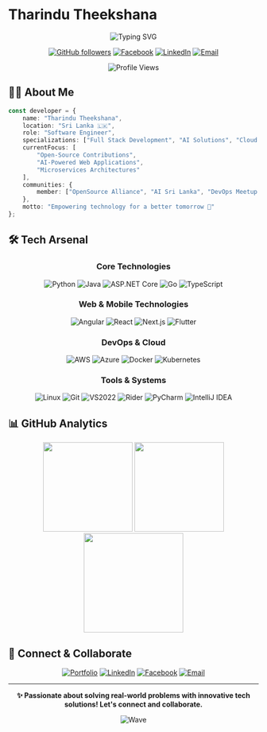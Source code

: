 # Tharindu Theekshana

<div align="center">

  ![Typing SVG](https://readme-typing-svg.herokuapp.com?font=Fira+Code&duration=3000&pause=1000&color=3ABFEF&center=true&vCenter=true&width=435&lines=Software+Engineer+%26+Tech+Enthusiast;Full+Stack+Developer;Cloud+Solutions+Architect;Open-Source+Contributor)

  [![GitHub followers](https://img.shields.io/github/followers/dybydxpro?label=Follow&style=social)](https://github.com/dybydxpro)
  [![Facebook](https://img.shields.io/badge/-Facebook-1877F2?style=flat&logo=facebook&logoColor=white)](https://web.facebook.com/profile.php?id=61565017592812)
  [![LinkedIn](https://img.shields.io/badge/-LinkedIn-0077B5?style=flat&logo=linkedin&logoColor=white)](https://www.linkedin.com/in/tharindu-dayananda-8b156b163/)
  [![Email](https://img.shields.io/badge/-Email-D14836?style=flat&logo=gmail&logoColor=white)](mailto:tharindutd1998@gmail.com)

  <img src="https://komarev.com/ghpvc/?username=dybydxpro&color=3ABFEF&style=flat-square&label=Profile+Views" alt="Profile Views" />
</div>

## 👨‍💻 About Me

```typescript
const developer = {
    name: "Tharindu Theekshana",
    location: "Sri Lanka 🇱🇰",
    role: "Software Engineer",
    specializations: ["Full Stack Development", "AI Solutions", "Cloud Computing"],
    currentFocus: [
        "Open-Source Contributions",
        "AI-Powered Web Applications",
        "Microservices Architectures"
    ],
    communities: {
        member: ["OpenSource Alliance", "AI Sri Lanka", "DevOps Meetup Colombo"]
    },
    motto: "Empowering technology for a better tomorrow 🌟"
};
```

## 🛠️ Tech Arsenal

<div align="center">

### Core Technologies
![Python](https://img.shields.io/badge/Python-3776AB?style=for-the-badge&logo=python&logoColor=white)
![Java](https://img.shields.io/badge/Java-007396?style=for-the-badge&logo=java&logoColor=white)
![ASP.NET Core](https://img.shields.io/badge/ASP.NET%20Core-512BD4?style=for-the-badge&logo=dotnet&logoColor=white)
![Go](https://img.shields.io/badge/Go-00ADD8?style=for-the-badge&logo=go&logoColor=white)
![TypeScript](https://img.shields.io/badge/TypeScript-007ACC?style=for-the-badge&logo=typescript&logoColor=white)

### Web & Mobile Technologies
![Angular](https://img.shields.io/badge/Angular-DD0031?style=for-the-badge&logo=angular&logoColor=white)
![React](https://img.shields.io/badge/React-61DAFB?style=for-the-badge&logo=react&logoColor=black)
![Next.js](https://img.shields.io/badge/Next.js-000000?style=for-the-badge&logo=next.js&logoColor=white)
![Flutter](https://img.shields.io/badge/Flutter-02569B?style=for-the-badge&logo=flutter&logoColor=white)

### DevOps & Cloud
![AWS](https://img.shields.io/badge/AWS-FF9900?style=for-the-badge&logo=amazonaws&logoColor=white)
![Azure](https://img.shields.io/badge/Azure-0078D4?style=for-the-badge&logo=microsoftazure&logoColor=white)
![Docker](https://img.shields.io/badge/Docker-2496ED?style=for-the-badge&logo=docker&logoColor=white)
![Kubernetes](https://img.shields.io/badge/Kubernetes-326CE5?style=for-the-badge&logo=kubernetes&logoColor=white)

### Tools & Systems
![Linux](https://img.shields.io/badge/Linux-FCC624?style=for-the-badge&logo=linux&logoColor=black)
![Git](https://img.shields.io/badge/Git-F05032?style=for-the-badge&logo=git&logoColor=white)
![VS2022](https://img.shields.io/badge/VS2022-5C2D91?style=for-the-badge&logo=visualstudio&logoColor=white)
![Rider](https://img.shields.io/badge/Rider-000000?style=for-the-badge&logo=rider&logoColor=white)
![PyCharm](https://img.shields.io/badge/PyCharm-000000?style=for-the-badge&logo=pycharm&logoColor=white)
![IntelliJ IDEA](https://img.shields.io/badge/IntelliJ-000000?style=for-the-badge&logo=intellijidea&logoColor=white)

</div>

## 📊 GitHub Analytics

<div align="center">
  <img src="https://github-readme-stats.vercel.app/api?username=dybydxpro&show_icons=true&theme=tokyonight&hide_border=true&bg_color=1A1B27&title_color=3ABFEF&icon_color=3ABFEF" height="180" />
  <img src="https://github-readme-stats.vercel.app/api/top-langs/?username=dybydxpro&layout=compact&theme=tokyonight&hide_border=true&bg_color=1A1B27&title_color=3ABFEF&icon_color=3ABFEF" height="180" />
</div>

<div align="center">
  <img src="https://github-readme-streak-stats.herokuapp.com/?user=dybydxpro&theme=tokyonight&hide_border=true&background=1A1B27&stroke=3ABFEF&ring=3ABFEF&fire=FF9900" height="200" />
</div>

## 🤝 Connect & Collaborate

<div align="center">

[![Portfolio](https://img.shields.io/badge/Portfolio-12100E?style=for-the-badge&logo=google-chrome&logoColor=white)](https://dybydxpro.dev)
[![LinkedIn](https://img.shields.io/badge/LinkedIn-0077B5?style=for-the-badge&logo=linkedin&logoColor=white)](https://www.linkedin.com/in/tharindu-dayananda-8b156b163/)
[![Facebook](https://img.shields.io/badge/Facebook-1877F2?style=for-the-badge&logo=facebook&logoColor=white)]([https://facebook.com/dybydxpro](https://web.facebook.com/profile.php?id=61565017592812))
[![Email](https://img.shields.io/badge/Email-D14836?style=for-the-badge&logo=gmail&logoColor=white)](mailto:tharindutd1998@gmail.com)

</div>

---

<div align="center">

  **✨ Passionate about solving real-world problems with innovative tech solutions! Let's connect and collaborate.**

  ![Wave](https://raw.githubusercontent.com/mayhemantt/mayhemantt/Update/svg/Bottom.svg)
</div>
